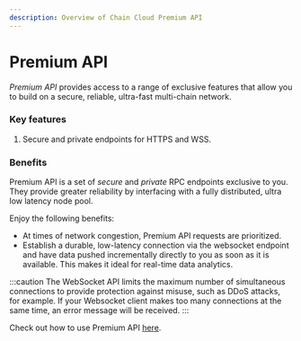 ```yaml
---
description: Overview of Chain Cloud Premium API
---
```


# Premium API

_Premium API_ provides access to a range of exclusive features that allow you to build on a secure, reliable, ultra-fast multi-chain network.

### Key features[​](https://www.ankr.com/docs/build-blockchain/products/v2/premium-plan/#key-features) <a href="#key-features" id="key-features"></a>

1. Secure and private endpoints for HTTPS and WSS.

### Benefits[​](https://www.ankr.com/docs/build-blockchain/products/v2/premium-plan/#benefits) <a href="#benefits" id="benefits"></a>

Premium API is a set of _secure_ and _private_ RPC endpoints exclusive to you. They provide greater reliability by interfacing with a fully distributed, ultra low latency node pool.

Enjoy the following benefits:

* At times of network congestion, Premium API requests are prioritized.
* Establish a durable, low-latency connection via the websocket endpoint and have data pushed incrementally directly to you as soon as it is available. This makes it ideal for real-time data analytics.

:::caution
The WebSocket API limits the maximum number of simultaneous connections to provide protection against misuse, such as DDoS attacks, for example. If your Websocket client makes too many connections at the same time, an error message will be received.
:::

Check out how to use Premium API [here](./ui-interactions.md).